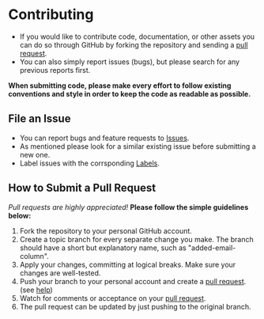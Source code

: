 Contributing
============

* If you would like to contribute code, documentation, or other assets you can do so through GitHub by forking the repository and sending a [pull request](https://github.com/the-code-innovator/sudoku/pulls).
* You can also simply report issues (bugs), but please search for any previous reports first.

**When submitting code, please make every effort to follow existing conventions and style in order to keep the code as readable as possible.**

File an Issue
-------------

- You can report bugs and feature requests to [Issues](https://github.com/the-code-innovator/sudoku/issues).
- As mentioned please look for a similar existing issue before submitting a new one.
- Label issues with the corrsponding [Labels](https://github.com/the-code-innovator/sudoku/labels).

How to Submit a Pull Request
----------------------------

*Pull requests are highly appreciated!*
**Please follow the simple guidelines below:**
1. Fork the repository to your personal GitHub account.
2. Create a topic branch for every separate change you make. The branch should have a short but explanatory name, such as "added-email-column".
3. Apply your changes, committing at logical breaks. Make sure your changes are well-tested.
4. Push your branch to your personal account and create a [pull request](https://github.com/the-code-innovator/sudoku/pulls). (see [help](https://help.github.com/articles/using-pull-requests/))
5. Watch for comments or acceptance on your [pull request](https://github.com/the-code-innovator/sudoku/pulls).
6. The pull request can be updated by just pushing to the original branch.
